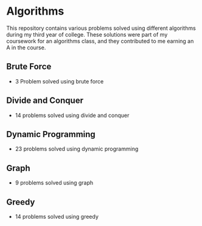 # Algorithms
This repository contains various problems solved using different algorithms during my third year of college. These solutions were part of my coursework for an algorithms class, and they contributed to me earning an A in the course.

## Brute Force
- 3 Problem solved using brute force

## Divide and Conquer
- 14 problems solved using divide and conquer

## Dynamic Programming
- 23 problems solved using dynamic programming

## Graph
- 9 problems solved using graph

## Greedy
- 14 problems solved using greedy
